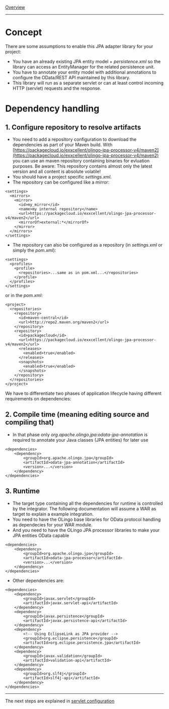 [Overview](TableOfContent.md)

---
# Concept
There are some assumptions to enable this JPA adapter library for your project:
* You have an already existing JPA entity model + _persistence.xml_ so the library can access an EntityManager for the related persistence unit.
* You have to annotate your entity model with additional annotations to configure the OData/REST API maintained by this library.
* This library will run as a separate servlet or can at least control incoming HTTP (servlet) requests and the response.

# Dependency handling
## 1. Configure repository to resolve artifacts
* You need to add a repository configuration to download the dependencies as part of your Maven build. With [https://packagecloud.io/exxcellent/olingo-jpa-processor-v4/maven2](https://packagecloud.io/exxcellent/olingo-jpa-processor-v4/maven2) you can use an maven repository containing binaries for evluation purposes. Be aware: This repository contains almost only the latest version and all content is absolute volatile!
* You should have a project specific _settings.xml_.
* The repository can be configured like a mirror:

```
<settings>
  <mirrors>
    <mirror>
      <id>my_mirror</id>
      <name>my internal repository</name>
      <url>https://packagecloud.io/exxcellent/olingo-jpa-processor-v4/maven2</url>
      <mirrorOf>external:*</mirrorOf>
    </mirror>
  </mirrors>
</settings>
```

* The repository can also be configured as a repository (in _settings.xml_ or simply the _pom.xml_):

```
<settings>
  <profiles>
    <profile>
      <repositories>...same as in pom.xml...</repositories>
    </profile>
  </profiles>
</settings>
```

or in the _pom.xml_:

```
<project>
  <repositories>
    <repository>
      <id>maven-central</id>
      <url>http://repo2.maven.org/maven2</url>
    </repository>
    <repository>
      <id>packagecloud</id>
      <url>https://packagecloud.io/exxcellent/olingo-jpa-processor-v4/maven2</url>
      <releases>
        <enabled>true</enabled>
      </releases>
      <snapshots>
        <enabled>true</enabled>
      </snapshots>
    </repository>
  </repositories>
</project>
```


We have to differentiate two phases of application lifecycle having different requirements on dependencies:
## 2. Compile time (meaning editing source and compiling that)
* In that phase only _org.apache.olingo.jpa:odata-jpa-annotation_ is required to annotate your Java classes (JPA entities) for later use

```
<dependencies>
    <dependency>
        <groupId>org.apache.olingo.jpa</groupId>
        <artifactId>odata-jpa-annotation</artifactId>
        <version>...</version>
    </dependency>
</dependencies>
```
    
## 3. Runtime
* The target type containing all the dependencies for runtime is controlled by the integrator. The following documentation will assume a WAR as target to explain a example integration.
* You need to have the OLingo base libraries for OData protocol handling as dependecies for your WAR module.
* And you need to have the OLingo JPA processor libraries to make your JPA entities OData capable

```
<dependencies>
	<dependency>
		<groupId>org.apache.olingo.jpa</groupId>
		<artifactId>odata-jpa-processor</artifactId>
		<version>...</version>
	</dependency>
</dependencies>
```

* Other dependencies are:

```
<dependencies>
	<dependency>
		<groupId>javax.servlet</groupId>
		<artifactId>javax.servlet-api</artifactId>
	</dependency>
	<dependency>
	    <groupId>javax.persistence</groupId>
	    <artifactId>javax.persistence-api</artifactId>
	</dependency>
	<dependency>
		<!-- Using EclipseLink as JPA provider -->
		<groupId>org.eclipse.persistence</groupId>
		<artifactId>org.eclipse.persistence.jpa</artifactId>
	</dependency>
	<dependency>
		<groupId>javax.validation</groupId>
		<artifactId>validation-api</artifactId>
	</dependency>
	<dependency>
	    <groupId>org.slf4j</groupId>
	    <artifactId>slf4j-api</artifactId>
	</dependency>
</dependencies>

```
---

The next steps are explained in [servlet configuration](AsWar.md)
